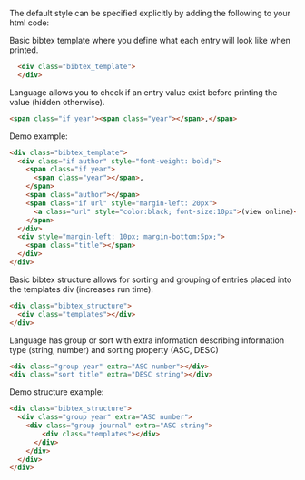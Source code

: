 The default style can be specified explicitly by adding the following to your html code:

Basic bibtex template where you define what each entry will look like when printed.
```html
  <div class="bibtex_template">
  </div>
```

Language allows you to check if an entry value exist before printing the value (hidden otherwise).
```html
<span class="if year"><span class="year"></span>,</span>
```

Demo example:
```html
<div class="bibtex_template">
  <div class="if author" style="font-weight: bold;">
    <span class="if year">
      <span class="year"></span>, 
    </span>
    <span class="author"></span>
    <span class="if url" style="margin-left: 20px">
      <a class="url" style="color:black; font-size:10px">(view online)</a>
    </span>
  </div>
  <div style="margin-left: 10px; margin-bottom:5px;">
    <span class="title"></span>
  </div>
</div>
```

Basic bibtex structure allows for sorting and grouping of entries placed into the templates div (increases run time).
```html
<div class="bibtex_structure">
  <div class="templates"></div>
</div>
```

Language has group or sort with extra information describing information type (string, number) and sorting property (ASC, DESC) 

```html
<div class="group year" extra="ASC number"></div>
<div class="sort title" extra="DESC string"></div>
```

Demo structure example:
```html
<div class="bibtex_structure">
  <div class="group year" extra="ASC number">
    <div class="group journal" extra="ASC string">
        <div class="templates"></div>
      </div>
    </div>
  </div>
</div>
```